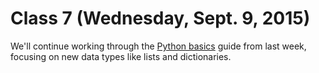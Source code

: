 # Class 7 (Wednesday, Sept. 9, 2015)

We'll continue working through the [Python basics](https://github.com/cjdd3b/advanced-data-journalism/blob/master/class6/python-basics.md) guide from last week, focusing on new data types like lists and dictionaries.